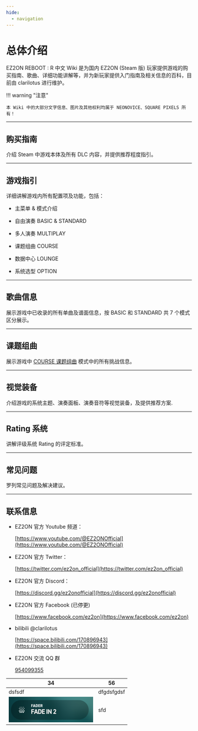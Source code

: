 ```yaml
---
hide:
  - navigation
---
```


# 总体介绍

EZ2ON REBOOT : R 中文 Wiki 是为国内 EZ2ON (Steam 版) 玩家提供游戏的购买指南、歌曲、详细功能讲解等，并为新玩家提供入门指南及相关信息的百科，目前由 clarilotus 进行维护。

!!! warning "注意"

    本 Wiki 中的大部分文字信息、图片及其他权利均属于 NEONOVICE、SQUARE PIXELS 所有！

---

## 购买指南

介绍 Steam 中游戏本体及所有 DLC 内容，并提供推荐程度指引。

---

## 游戏指引

详细讲解游戏内所有配置项及功能，包括：

- 主菜单 & 模式介绍

- 自由演奏 BASIC & STANDARD
  
- 多人演奏 MULTIPLAY
  
- 课题组曲 COURSE
  
- 数据中心 LOUNGE
  
- 系统选型 OPTION

---

## 歌曲信息

展示游戏中已收录的所有单曲及谱面信息，按 BASIC 和 STANDARD 共 7 个模式区分展示。

---

## 课题组曲

展示游戏中 [COURSE 课题组曲](/course/#COURSE) 模式中的所有挑战信息。

---

## 视觉装备

介绍游戏的系统主题、演奏面板、演奏音符等视觉装备，及提供推荐方案.

---

## Rating 系统

讲解评级系统 Rating 的评定标准。

---

## 常见问题

罗列常见问题及解决建议。

---

## 联系信息

- EZ2ON 官方 Youtube 频道：
  
    [https://www.youtube.com/@EZ2ONOfficial](https://www.youtube.com/@EZ2ONOfficial)

- EZ2ON 官方 Twitter：

    [https://twitter.com/ez2on_official](https://twitter.com/ez2on_official)

- EZ2ON 官方 Discord：

    [https://discord.gg/ez2onofficial](https://discord.gg/ez2onofficial)

- EZ2ON 官方 Facebook (已停更)

    [https://www.facebook.com/ez2on](https://www.facebook.com/ez2on)

- bilibili @clarilotus

    [https://space.bilibili.com/170896943](https://space.bilibili.com/170896943)
    
- EZ2ON 交流 QQ 群

    [954099355](https://jq.qq.com/?_wv=1027&k=9atW8Y9W)



|34|56|
|--|--|
|dsfsdf|dfgdsfgdsf|
|![sfdf](/guide/freemode/assets/gsbar_fader.png)|sfd|